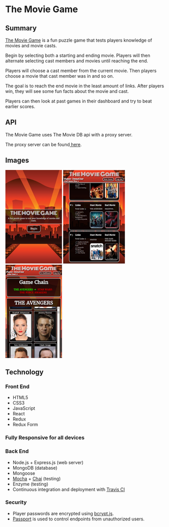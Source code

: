 <h1>The Movie Game</h1>

<h2>Summary</h2>
<p><a href="https://themoviegame.netlify.com">The Movie Game</a> is a fun puzzle game that tests players knowledge of movies and movie casts.</p>
<p>Begin by selecting both a starting and ending movie.  Players will then alternate selecting cast members and movies until reaching the end.</p>
<p>Players will choose a cast member from the current movie.  Then players choose a movie that cast member was in and so on.</p>
<p>The goal is to reach the end movie in the least amount of links.  After players win, they will see some fun facts about the movie and cast.</p>
<p>Players can then look at past games in their dashboard and try to beat earlier scores.</p>

<h2>API</h2>
<p>The Movie Game uses The Movie DB api with a proxy server.</p>
<p>The proxy server can be found<a href="https://github.com/SMuyesser/themoviegame-api"> here</a>.</p>

<h2>Images</h2>
<p float="left">
  <img src="./src/images/welcome.png" height="295">
  <img src="./src/images/dash.png" height="295">
  <img src="./src/images/game.png" height="295">
</p>

<h2>Technology</h2>
<h3>Front End</h3>
<ul>
  <li>HTML5</li>
  <li>CSS3</li>
  <li>JavaScript</li>
  <li>React</li>
  <li>Redux</li>
  <li>Redux Form</li>
</ul>
<h3>Fully Responsive for all devices</h4>
<h3>Back End</h3>
<ul>
  <li>Node.js + Express.js (web server)</li>
  <li>MongoDB (database)</li>
  <li>Mongoose</li>
  <li><a href="https://mochajs.org/">Mocha</a> + <a href="http://chaijs.com/">Chai</a> (testing)</li>
  <li>Enzyme (testing)</li>
  <li>Continuous integration and deployment with <a href="https://travis-ci.org/">Travis CI</a></li>
</ul>
<h3>Security</h3>
<ul>
  <li>Player passwords are encrypted using <a href="https://github.com/dcodeIO/bcrypt.js">bcrypt.js</a>.</li>
  <li><a href="http://passportjs.org/">Passport</a> is used to control endpoints from unauthorized users.</li>
</ul>
